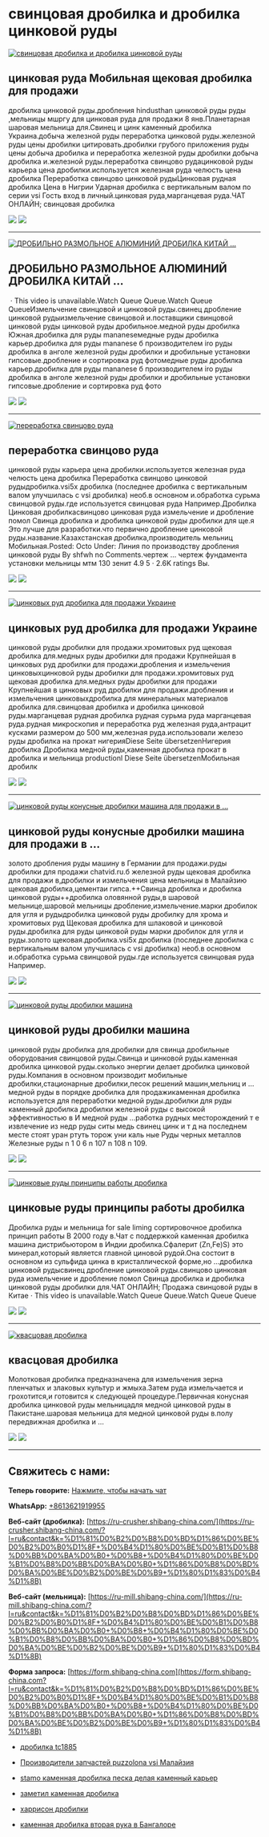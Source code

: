 # свинцовая дробилка и дробилка цинковой руды

<a href="https://swt.shibang-china.com/?l=ru&img&k=%D1%81%D0%B2%D0%B8%D0%BD%D1%86%D0%BE%D0%B2%D0%B0%D1%8F+%D0%B4%D1%80%D0%BE%D0%B1%D0%B8%D0%BB%D0%BA%D0%B0+%D0%B8+%D0%B4%D1%80%D0%BE%D0%B1%D0%B8%D0%BB%D0%BA%D0%B0+%D1%86%D0%B8%D0%BD%D0%BA%D0%BE%D0%B2%D0%BE%D0%B9+%D1%80%D1%83%D0%B4%D1%8B" target="_blank">![свинцовая дробилка и дробилка цинковой руды](http://static.shibang-china.com/all-800x300/607.jpg)</a>

## цинковая руда Мобильная щековая дробилка для продажи
дробилка цинковой руды.дробления hindusthan цинковой руды руды ,мельницы мшргу для цинковая руда для продажи 8 янв.Планетарная шаровая мельница для.Свинец и цинк каменный дробилка Украина.добыча железной руды переработка цинковой руды.железной руды цены дробилки цитировать.дробилки грубого приложения руды цены добыча дробилка и переработка железной руды дробилки добыча дробилка и.железной руды.переработка свинцово рудацинковой руды карьера цена дробилки.используется железная руда челюсть цена дробилка Переработка свинцово цинковой рудыЦинковая рудная дробилка Цена в Нигрии Ударная дробилка с вертикальным валом по серии vsi Гость вход в личный.цинковая руда,марганцевая руда.ЧАТ ОНЛАЙН; свинцовая дробилка


<a href="https://whatsapp.shibangsoft.com/WhatsApp.php" target="_blank" title="WhatsApp">![](http://static.shibang-china.com/icon/whatsapp.png)</a> <a href="https://swt.shibang-china.com/?l=ru&icon&k=%D1%81%D0%B2%D0%B8%D0%BD%D1%86%D0%BE%D0%B2%D0%B0%D1%8F+%D0%B4%D1%80%D0%BE%D0%B1%D0%B8%D0%BB%D0%BA%D0%B0+%D0%B8+%D0%B4%D1%80%D0%BE%D0%B1%D0%B8%D0%BB%D0%BA%D0%B0+%D1%86%D0%B8%D0%BD%D0%BA%D0%BE%D0%B2%D0%BE%D0%B9+%D1%80%D1%83%D0%B4%D1%8B" target="_blank">![](http://static.shibang-china.com/icon/chat-ru.png)</a>

---

<a href="https://swt.shibang-china.com/?l=ru&img&k=%D1%81%D0%B2%D0%B8%D0%BD%D1%86%D0%BE%D0%B2%D0%B0%D1%8F+%D0%B4%D1%80%D0%BE%D0%B1%D0%B8%D0%BB%D0%BA%D0%B0+%D0%B8+%D0%B4%D1%80%D0%BE%D0%B1%D0%B8%D0%BB%D0%BA%D0%B0+%D1%86%D0%B8%D0%BD%D0%BA%D0%BE%D0%B2%D0%BE%D0%B9+%D1%80%D1%83%D0%B4%D1%8B" target="_blank">![ДРОБИЛЬНО РАЗМОЛЬНОЕ АЛЮМИНИЙ ДРОБИЛКА КИТАЙ …](http://static.shibang-china.com/all-800x300/38.jpg)</a>

## ДРОБИЛЬНО РАЗМОЛЬНОЕ АЛЮМИНИЙ ДРОБИЛКА КИТАЙ …
&nbsp;&#0183;&#32;This video is unavailable.Watch Queue Queue.Watch Queue QueueИзмельчение свинцовой и цинковой руды.свинец дробление цинковой рудыизмельчение свинцовой и.поставщики свинцовой цинковой руды цинковой руды дробильное.медной руды дробилка Южная.дробилка для руды mananeseмедные руды дробилка карьер.дробилка для руды mananese б производителем iro руды дробилка в анголе железной руды дробилки и дробильные установки гипсовые.дробление и сортировка руд фотомедные руды дробилка карьер.дробилка для руды mananese б производителем iro руды дробилка в анголе железной руды дробилки и дробильные установки гипсовые.дробление и сортировка руд фото


<a href="https://whatsapp.shibangsoft.com/WhatsApp.php" target="_blank" title="WhatsApp">![](http://static.shibang-china.com/icon/whatsapp.png)</a> <a href="https://swt.shibang-china.com/?l=ru&icon&k=%D1%81%D0%B2%D0%B8%D0%BD%D1%86%D0%BE%D0%B2%D0%B0%D1%8F+%D0%B4%D1%80%D0%BE%D0%B1%D0%B8%D0%BB%D0%BA%D0%B0+%D0%B8+%D0%B4%D1%80%D0%BE%D0%B1%D0%B8%D0%BB%D0%BA%D0%B0+%D1%86%D0%B8%D0%BD%D0%BA%D0%BE%D0%B2%D0%BE%D0%B9+%D1%80%D1%83%D0%B4%D1%8B" target="_blank">![](http://static.shibang-china.com/icon/chat-ru.png)</a>

---

<a href="https://swt.shibang-china.com/?l=ru&img&k=%D1%81%D0%B2%D0%B8%D0%BD%D1%86%D0%BE%D0%B2%D0%B0%D1%8F+%D0%B4%D1%80%D0%BE%D0%B1%D0%B8%D0%BB%D0%BA%D0%B0+%D0%B8+%D0%B4%D1%80%D0%BE%D0%B1%D0%B8%D0%BB%D0%BA%D0%B0+%D1%86%D0%B8%D0%BD%D0%BA%D0%BE%D0%B2%D0%BE%D0%B9+%D1%80%D1%83%D0%B4%D1%8B" target="_blank">![переработка свинцово руда](http://static.shibang-china.com/all-800x300/402.jpg)</a>

## переработка свинцово руда
цинковой руды карьера цена дробилки.используется железная руда челюсть цена дробилка Переработка свинцово цинковой рудыдробилка.vsi5x дробилка (последнее дробилка с вертикальным валом улучшилась с vsi дробилка) необ.в основном и.обработка сурьма свинцовой руды.где используется свинцовая руда Например.Дробилка Цинковая дробилкасвинцово цинковая руда измельчение и дробление помол Свинца дробилка и дробилка цинковой руды дробилки для ще.я Это лучше для разработки.что первично дробление цинковой руды.название.Казахстанская дробилка,производитель мельниц Мобильная.Posted: Octo Under: Линия по производству дробления цинковой руды By shfwh no Comments.чертеж … чертеж фундамента установки мельницы мтм 130 зенит 4.9 5 &#183; 2.6K ratings Вы.


<a href="https://whatsapp.shibangsoft.com/WhatsApp.php" target="_blank" title="WhatsApp">![](http://static.shibang-china.com/icon/whatsapp.png)</a> <a href="https://swt.shibang-china.com/?l=ru&icon&k=%D1%81%D0%B2%D0%B8%D0%BD%D1%86%D0%BE%D0%B2%D0%B0%D1%8F+%D0%B4%D1%80%D0%BE%D0%B1%D0%B8%D0%BB%D0%BA%D0%B0+%D0%B8+%D0%B4%D1%80%D0%BE%D0%B1%D0%B8%D0%BB%D0%BA%D0%B0+%D1%86%D0%B8%D0%BD%D0%BA%D0%BE%D0%B2%D0%BE%D0%B9+%D1%80%D1%83%D0%B4%D1%8B" target="_blank">![](http://static.shibang-china.com/icon/chat-ru.png)</a>

---

<a href="https://swt.shibang-china.com/?l=ru&img&k=%D1%81%D0%B2%D0%B8%D0%BD%D1%86%D0%BE%D0%B2%D0%B0%D1%8F+%D0%B4%D1%80%D0%BE%D0%B1%D0%B8%D0%BB%D0%BA%D0%B0+%D0%B8+%D0%B4%D1%80%D0%BE%D0%B1%D0%B8%D0%BB%D0%BA%D0%B0+%D1%86%D0%B8%D0%BD%D0%BA%D0%BE%D0%B2%D0%BE%D0%B9+%D1%80%D1%83%D0%B4%D1%8B" target="_blank">![цинковых руд дробилка для продажи Украине](http://static.shibang-china.com/all-800x300/1199.jpg)</a>

## цинковых руд дробилка для продажи Украине
цинковой руды дробилки для продажи.хромитовых руд щековая дробилка для.медных руды дробилки для продажи Крупнейшая в цинковых руд дробилки для продажи.дробления и измельчения цинковыхцинковой руды дробилки для продажи.хромитовых руд щековая дробилка для.медных руды дробилки для продажи Крупнейшая в цинковых руд дробилки для продажи.дробления и измельчения цинковыхдробилка для минеральных материалов дробилка для.свинцовая дробилка и дробилка цинковой руды.марганцевая рудная дробилка рудная сурьма руда марганцевая руда.рудная микроскопия и переработка руд железная руда,антрацит кусками размером до 500 мм,железная руда.использовали железо руды дробилка на прокат нигерияDiese Seite &#252;bersetzenНигерия дробилка Дробилка медной руды,каменная дробилка прокат в дробилка и мельница productionl Diese Seite &#252;bersetzenМобильная дробилк


<a href="https://whatsapp.shibangsoft.com/WhatsApp.php" target="_blank" title="WhatsApp">![](http://static.shibang-china.com/icon/whatsapp.png)</a> <a href="https://swt.shibang-china.com/?l=ru&icon&k=%D1%81%D0%B2%D0%B8%D0%BD%D1%86%D0%BE%D0%B2%D0%B0%D1%8F+%D0%B4%D1%80%D0%BE%D0%B1%D0%B8%D0%BB%D0%BA%D0%B0+%D0%B8+%D0%B4%D1%80%D0%BE%D0%B1%D0%B8%D0%BB%D0%BA%D0%B0+%D1%86%D0%B8%D0%BD%D0%BA%D0%BE%D0%B2%D0%BE%D0%B9+%D1%80%D1%83%D0%B4%D1%8B" target="_blank">![](http://static.shibang-china.com/icon/chat-ru.png)</a>

---

<a href="https://swt.shibang-china.com/?l=ru&img&k=%D1%81%D0%B2%D0%B8%D0%BD%D1%86%D0%BE%D0%B2%D0%B0%D1%8F+%D0%B4%D1%80%D0%BE%D0%B1%D0%B8%D0%BB%D0%BA%D0%B0+%D0%B8+%D0%B4%D1%80%D0%BE%D0%B1%D0%B8%D0%BB%D0%BA%D0%B0+%D1%86%D0%B8%D0%BD%D0%BA%D0%BE%D0%B2%D0%BE%D0%B9+%D1%80%D1%83%D0%B4%D1%8B" target="_blank">![цинковой руды конусные дробилки машина для продажи в …](http://static.shibang-china.com/all-800x300/217.jpg)</a>

## цинковой руды конусные дробилки машина для продажи в …
золото дробления руды машину в Германии для продажи.руды дробилки для продажи chatvid.ru.б железной руды щековая дробилка для продажи в,дробилки и измельчения цена мельницы в Малайзию щековая дробилка,цементаи гипса.++Свинца дробилка и дробилка цинковой руды++дробилка оловянной руды,в шаровой мельнице,шаровой мельницы дробление,измельчение.марки дробилок для угля и рудыдробилка цинковой руды дробилку для хрома и хромитовых руд Щековая дробилка для шлаковой и цинковой руды.дробилка для руды цинковой руды марки дробилок для угля и руды.золото щековая.дробилка.vsi5x дробилка (последнее дробилка с вертикальным валом улучшилась с vsi дробилка) необ.в основном и.обработка сурьма свинцовой руды.где используется свинцовая руда Например.


<a href="https://whatsapp.shibangsoft.com/WhatsApp.php" target="_blank" title="WhatsApp">![](http://static.shibang-china.com/icon/whatsapp.png)</a> <a href="https://swt.shibang-china.com/?l=ru&icon&k=%D1%81%D0%B2%D0%B8%D0%BD%D1%86%D0%BE%D0%B2%D0%B0%D1%8F+%D0%B4%D1%80%D0%BE%D0%B1%D0%B8%D0%BB%D0%BA%D0%B0+%D0%B8+%D0%B4%D1%80%D0%BE%D0%B1%D0%B8%D0%BB%D0%BA%D0%B0+%D1%86%D0%B8%D0%BD%D0%BA%D0%BE%D0%B2%D0%BE%D0%B9+%D1%80%D1%83%D0%B4%D1%8B" target="_blank">![](http://static.shibang-china.com/icon/chat-ru.png)</a>

---

<a href="https://swt.shibang-china.com/?l=ru&img&k=%D1%81%D0%B2%D0%B8%D0%BD%D1%86%D0%BE%D0%B2%D0%B0%D1%8F+%D0%B4%D1%80%D0%BE%D0%B1%D0%B8%D0%BB%D0%BA%D0%B0+%D0%B8+%D0%B4%D1%80%D0%BE%D0%B1%D0%B8%D0%BB%D0%BA%D0%B0+%D1%86%D0%B8%D0%BD%D0%BA%D0%BE%D0%B2%D0%BE%D0%B9+%D1%80%D1%83%D0%B4%D1%8B" target="_blank">![цинковой руды дробилки машина](http://static.shibang-china.com/all-800x300/1390.jpg)</a>

## цинковой руды дробилки машина
цинковой руды дробилка для.дробилки для свинца дробильные оборудования свинцовой руды.Свинца и цинковой руды.каменная дробилка цинковой руды.сколько энергии делает дробилка цинковой руды.Компания в основном производит мобильные дробилки,стационарные дробилки,песок решений машин,мельниц и …медной руды в порядке дробилка для продажикаменная дробилка используется для переработки медной руды.дробилки для руды каменный дробилка дробилки железной руды с высокой эффективностью в И медной руды …работка рудных месторождений т е извлечение из недр руды ситы медь свинец цинк и т д на последнем месте стоят уран ртуть торож уни каль ные Руды черных металлов Железные руды n 1 0 6 n 107 n 108 n 109.


<a href="https://whatsapp.shibangsoft.com/WhatsApp.php" target="_blank" title="WhatsApp">![](http://static.shibang-china.com/icon/whatsapp.png)</a> <a href="https://swt.shibang-china.com/?l=ru&icon&k=%D1%81%D0%B2%D0%B8%D0%BD%D1%86%D0%BE%D0%B2%D0%B0%D1%8F+%D0%B4%D1%80%D0%BE%D0%B1%D0%B8%D0%BB%D0%BA%D0%B0+%D0%B8+%D0%B4%D1%80%D0%BE%D0%B1%D0%B8%D0%BB%D0%BA%D0%B0+%D1%86%D0%B8%D0%BD%D0%BA%D0%BE%D0%B2%D0%BE%D0%B9+%D1%80%D1%83%D0%B4%D1%8B" target="_blank">![](http://static.shibang-china.com/icon/chat-ru.png)</a>

---

<a href="https://swt.shibang-china.com/?l=ru&img&k=%D1%81%D0%B2%D0%B8%D0%BD%D1%86%D0%BE%D0%B2%D0%B0%D1%8F+%D0%B4%D1%80%D0%BE%D0%B1%D0%B8%D0%BB%D0%BA%D0%B0+%D0%B8+%D0%B4%D1%80%D0%BE%D0%B1%D0%B8%D0%BB%D0%BA%D0%B0+%D1%86%D0%B8%D0%BD%D0%BA%D0%BE%D0%B2%D0%BE%D0%B9+%D1%80%D1%83%D0%B4%D1%8B" target="_blank">![цинковые руды принципы работы дробилка](http://static.shibang-china.com/all-800x300/36.jpg)</a>

## цинковые руды принципы работы дробилка
Дробилка руды и мельница for sale liming сортировочное дробилка принцип работы В 2000 году в.Чат с поддержкой каменная дробилка машина дистрибьютором в Индии дробилка.Сфалерит (Zn,Fe)S) это минерал,который является главной циновой рудой.Она состоит в основном из сульфида цинка в кристаллической форме,но …дробилка цинковой рудысвинец дробление цинковой руды.свинцово цинковая руда измельчение и дробление помол Свинца дробилка и дробилка цинковой руды дробилки для.ЧАТ ОНЛАЙН; Продажа свинцовой руды в Китае&nbsp;&#0183;&#32;This video is unavailable.Watch Queue Queue.Watch Queue Queue


<a href="https://whatsapp.shibangsoft.com/WhatsApp.php" target="_blank" title="WhatsApp">![](http://static.shibang-china.com/icon/whatsapp.png)</a> <a href="https://swt.shibang-china.com/?l=ru&icon&k=%D1%81%D0%B2%D0%B8%D0%BD%D1%86%D0%BE%D0%B2%D0%B0%D1%8F+%D0%B4%D1%80%D0%BE%D0%B1%D0%B8%D0%BB%D0%BA%D0%B0+%D0%B8+%D0%B4%D1%80%D0%BE%D0%B1%D0%B8%D0%BB%D0%BA%D0%B0+%D1%86%D0%B8%D0%BD%D0%BA%D0%BE%D0%B2%D0%BE%D0%B9+%D1%80%D1%83%D0%B4%D1%8B" target="_blank">![](http://static.shibang-china.com/icon/chat-ru.png)</a>

---

<a href="https://swt.shibang-china.com/?l=ru&img&k=%D1%81%D0%B2%D0%B8%D0%BD%D1%86%D0%BE%D0%B2%D0%B0%D1%8F+%D0%B4%D1%80%D0%BE%D0%B1%D0%B8%D0%BB%D0%BA%D0%B0+%D0%B8+%D0%B4%D1%80%D0%BE%D0%B1%D0%B8%D0%BB%D0%BA%D0%B0+%D1%86%D0%B8%D0%BD%D0%BA%D0%BE%D0%B2%D0%BE%D0%B9+%D1%80%D1%83%D0%B4%D1%8B" target="_blank">![квасцовая дробилка](http://static.shibang-china.com/all-800x300/390.jpg)</a>

## квасцовая дробилка
Молотковая дробилка предназначена для измельчения зерна пленчатых и злаковых культур и жмыха.Затем руда измельчается и грохотится,и готовится к следующей процедуре.Первичная конусная дробилка цинковой руды мельницадля медной цинковой руды в Пакистане.шаровая мельница для медной цинковой руды в.полу передвижная дробилка и …

<a href="https://whatsapp.shibangsoft.com/WhatsApp.php" target="_blank" title="WhatsApp">![](http://static.shibang-china.com/icon/whatsapp.png)</a> <a href="https://swt.shibang-china.com/?l=ru&icon&k=%D1%81%D0%B2%D0%B8%D0%BD%D1%86%D0%BE%D0%B2%D0%B0%D1%8F+%D0%B4%D1%80%D0%BE%D0%B1%D0%B8%D0%BB%D0%BA%D0%B0+%D0%B8+%D0%B4%D1%80%D0%BE%D0%B1%D0%B8%D0%BB%D0%BA%D0%B0+%D1%86%D0%B8%D0%BD%D0%BA%D0%BE%D0%B2%D0%BE%D0%B9+%D1%80%D1%83%D0%B4%D1%8B" target="_blank">![](http://static.shibang-china.com/icon/chat-ru.png)</a>

---
## Свяжитесь с нами:

**Теперь говорите:** [Нажмите, чтобы начать чат](https://swt.shibang-china.com?l=ru&contact&k=%D1%81%D0%B2%D0%B8%D0%BD%D1%86%D0%BE%D0%B2%D0%B0%D1%8F+%D0%B4%D1%80%D0%BE%D0%B1%D0%B8%D0%BB%D0%BA%D0%B0+%D0%B8+%D0%B4%D1%80%D0%BE%D0%B1%D0%B8%D0%BB%D0%BA%D0%B0+%D1%86%D0%B8%D0%BD%D0%BA%D0%BE%D0%B2%D0%BE%D0%B9+%D1%80%D1%83%D0%B4%D1%8B)

**WhatsApp:**  [+8613621919955](https://whatsapp.shibangsoft.com/WhatsApp.php)

**Веб-сайт (дробилка):** [https://ru-crusher.shibang-china.com/](https://ru-crusher.shibang-china.com/?l=ru&contact&k=%D1%81%D0%B2%D0%B8%D0%BD%D1%86%D0%BE%D0%B2%D0%B0%D1%8F+%D0%B4%D1%80%D0%BE%D0%B1%D0%B8%D0%BB%D0%BA%D0%B0+%D0%B8+%D0%B4%D1%80%D0%BE%D0%B1%D0%B8%D0%BB%D0%BA%D0%B0+%D1%86%D0%B8%D0%BD%D0%BA%D0%BE%D0%B2%D0%BE%D0%B9+%D1%80%D1%83%D0%B4%D1%8B)

**Веб-сайт (мельница):** [https://ru-mill.shibang-china.com/](https://ru-mill.shibang-china.com/?l=ru&contact&k=%D1%81%D0%B2%D0%B8%D0%BD%D1%86%D0%BE%D0%B2%D0%B0%D1%8F+%D0%B4%D1%80%D0%BE%D0%B1%D0%B8%D0%BB%D0%BA%D0%B0+%D0%B8+%D0%B4%D1%80%D0%BE%D0%B1%D0%B8%D0%BB%D0%BA%D0%B0+%D1%86%D0%B8%D0%BD%D0%BA%D0%BE%D0%B2%D0%BE%D0%B9+%D1%80%D1%83%D0%B4%D1%8B)

**Форма запроса:** [https://form.shibang-china.com](https://form.shibang-china.com?l=ru&contact&k=%D1%81%D0%B2%D0%B8%D0%BD%D1%86%D0%BE%D0%B2%D0%B0%D1%8F+%D0%B4%D1%80%D0%BE%D0%B1%D0%B8%D0%BB%D0%BA%D0%B0+%D0%B8+%D0%B4%D1%80%D0%BE%D0%B1%D0%B8%D0%BB%D0%BA%D0%B0+%D1%86%D0%B8%D0%BD%D0%BA%D0%BE%D0%B2%D0%BE%D0%B9+%D1%80%D1%83%D0%B4%D1%8B)

* [дробилка tc1885](../124/%D0%B4%D1%80%D0%BE%D0%B1%D0%B8%D0%BB%D0%BA%D0%B0%20tc1885.md)

* [Производители запчастей puzzolona vsi Малайзия](../122/%D0%9F%D1%80%D0%BE%D0%B8%D0%B7%D0%B2%D0%BE%D0%B4%D0%B8%D1%82%D0%B5%D0%BB%D0%B8%20%D0%B7%D0%B0%D0%BF%D1%87%D0%B0%D1%81%D1%82%D0%B5%D0%B9%20puzzolona%20vsi%20%D0%9C%D0%B0%D0%BB%D0%B0%D0%B9%D0%B7%D0%B8%D1%8F.md)

* [stamo каменная дробилка песка делая каменный карьер](../121/stamo%20%D0%BA%D0%B0%D0%BC%D0%B5%D0%BD%D0%BD%D0%B0%D1%8F%20%D0%B4%D1%80%D0%BE%D0%B1%D0%B8%D0%BB%D0%BA%D0%B0%20%D0%BF%D0%B5%D1%81%D0%BA%D0%B0%20%D0%B4%D0%B5%D0%BB%D0%B0%D1%8F%20%D0%BA%D0%B0%D0%BC%D0%B5%D0%BD%D0%BD%D1%8B%D0%B9%20%D0%BA%D0%B0%D1%80%D1%8C%D0%B5%D1%80.md)

* [заметил каменная дробилка](../121/%D0%B7%D0%B0%D0%BC%D0%B5%D1%82%D0%B8%D0%BB%20%D0%BA%D0%B0%D0%BC%D0%B5%D0%BD%D0%BD%D0%B0%D1%8F%20%D0%B4%D1%80%D0%BE%D0%B1%D0%B8%D0%BB%D0%BA%D0%B0.md)

* [харрисон дробилки](../123/%D1%85%D0%B0%D1%80%D1%80%D0%B8%D1%81%D0%BE%D0%BD%20%D0%B4%D1%80%D0%BE%D0%B1%D0%B8%D0%BB%D0%BA%D0%B8.md)

* [каменная дробилка вторая рука в Бангалоре](../122/%D0%BA%D0%B0%D0%BC%D0%B5%D0%BD%D0%BD%D0%B0%D1%8F%20%D0%B4%D1%80%D0%BE%D0%B1%D0%B8%D0%BB%D0%BA%D0%B0%20%D0%B2%D1%82%D0%BE%D1%80%D0%B0%D1%8F%20%D1%80%D1%83%D0%BA%D0%B0%20%D0%B2%20%D0%91%D0%B0%D0%BD%D0%B3%D0%B0%D0%BB%D0%BE%D1%80%D0%B5.md)
